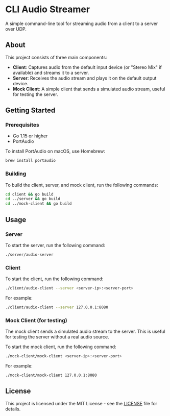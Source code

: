 # CLI Audio Streamer

A simple command-line tool for streaming audio from a client to a server over UDP.

## About

This project consists of three main components:

- **Client**: Captures audio from the default input device (or "Stereo Mix" if available) and streams it to a server.
- **Server**: Receives the audio stream and plays it on the default output device.
- **Mock Client**: A simple client that sends a simulated audio stream, useful for testing the server.

## Getting Started

### Prerequisites

- Go 1.15 or higher
- PortAudio

To install PortAudio on macOS, use Homebrew:

```sh
brew install portaudio
```

### Building

To build the client, server, and mock client, run the following commands:

```sh
cd client && go build
cd ../server && go build
cd ../mock-client && go build
```

## Usage

### Server

To start the server, run the following command:

```sh
./server/audio-server
```

### Client

To start the client, run the following command:

```sh
./client/audio-client --server <server-ip>:<server-port>
```

For example:

```sh
./client/audio-client --server 127.0.0.1:8080
```

### Mock Client (for testing)

The mock client sends a simulated audio stream to the server. This is useful for testing the server without a real audio source.

To start the mock client, run the following command:

```sh
./mock-client/mock-client <server-ip>:<server-port>
```

For example:

```sh
./mock-client/mock-client 127.0.0.1:8080
```

## License

This project is licensed under the MIT License - see the [LICENSE](LICENSE) file for details.
